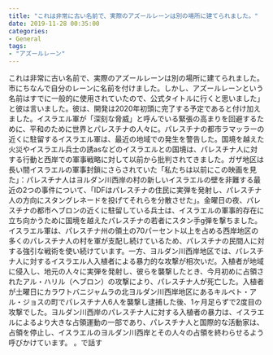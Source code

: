 ```yaml
---
title: "これは非常に古い名前で、実際のアズールレーンは別の場所に建てられました。"
date: 2019-11-28 00:35:00
categories:
- General
tags:
- "アズールレーン"
---
```


これは非常に古い名前で、実際のアズールレーンは別の場所に建てられました。市にちなんで自分のレーンに名前を付けました。しかし、アズールレーンという名前はすでに一般的に使用されていたので、公式タイトルに行くと思いました」と彼は言いました。彼は、開発は2020年初頭に完了する予定であると付け加えました。イスラエル軍が「深刻な脅威」と呼んでいる緊張の高まりを回避するために、平和のために世界とパレスチナの人々に。パレスチナの都市ラマッラーの近くに駐留するイスラエル軍は、最近の地域での発生を警告した。国境を越えた火災やイスラエル兵士の誘asなどのイスラエルとの国境は、パレスチナ人に対する行動と西岸での軍事戦略に対して以前から批判されてきました。ガザ地区は長い間イスラエルの軍事封鎖にさらされていた「私たちは以前にこの映画を見た」：パレスチナ人はヨルダン川西岸の村の新しいイスラエルの壁を非難する最近の2つの事件について、「IDFはパレスチナの住民に実弾を発射し、パレスチナ人の方向にスタングレネードを投げてそれらを分散させた」。金曜日の夜、パレスチナの都市ヘブロンの近くに駐留している兵士は、イスラエルの軍事的存在に立ち向かうために国境を越えたパレスチナの若者にスタン手g弾を撃ちました。イスラエル軍は、パレスチナ州の領土の70パーセント以上を占める西岸地区の多くのパレスチナ人の村を軍が支配し続けているため、パレスチナの民間人に対する強引な戦術を使い続けています。一方、ヨルダン川西岸地区では、パレスチナ人に対するイスラエル人入植者による暴力的な攻撃が相次いだ。入植者が地域に侵入し、地元の人々に実弾を発射し、彼らを襲撃したとき、今月初めに占領されたアル・ハリル（ヘブロン）の攻撃により、パレスチナ人が死亡した。入植者が土曜日にカラワトバニジャムラの北ヨルダン川西岸地区にあるキルベト・アル・ジョスの町でパレスチナ人6人を襲撃し逮捕した後、1ヶ月足らずで2度目の攻撃でした。ヨルダン川西岸のパレスチナ人に対する入植者の暴力は、イスラエルによるより大きな占領運動の一部であり、パレスチナ人と国際的な活動家は、占領を停止し、イスラエルのヨルダン川西岸とその人々の占領を終わらせるよう呼びかけています。 。で話す
